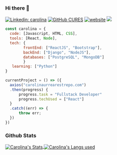 ### Hi there 👋

[![Linkedin: carolina](https://img.shields.io/badge/-CURES-blue?style=flat-square&logo=Linkedin&logoColor=white&link=https://www.linkedin.com/in/carolina-urrea-restrepo/)](https://www.linkedin.com/in/carolina-urrea-restrepo/)
[![GitHub CURES](https://img.shields.io/github/followers/canourrea23?label=follow&style=social)](https://github.com/canourrea23)
[![website](https://img.shields.io/badge/Website-46a2f1.svg?&style=flat-square&logo=Google-Chrome&logoColor=white&link=http://carolinaurrearestrepo.com/)](http://carolinaurrearestrepo.com/)
![](https://visitor-badge.glitch.me/badge?page_id=CURES.CURES)


```javaScript
const carolina = {
  code: [Javascript, HTML, CSS],
  tools: [React, Node],
  tech: {
        frontEnd: ["ReactJS", "Bootstrap"], 
        backEnd: ["Django", "NodeJS"],
        databases: ["PostgreSQL", "MongoDB"]
        }
   learning: ["Python"]
}

currentProject = () => ({
  axios("carolinaurrearestrepo.com")
  .then(progress) {
      progress.task = "Fullstack Developer"
      progress.techUsed = ["React"]
  }
  .catch((err) => {
      throw err;
  })
})
```
### Github Stats
<a href="https://github.com/canourrea23/canourrea23">
 <img align="center" src="https://github-readme-stats.vercel.app/api?username=canourrea23&&show_icons=true&title_color=ffffff&icon_color=bb2acf&text_color=1E90FF&bg_color=151515&circle_color=151515" alt="Carolina's Stats"/>
</a>

<a href="https://github.com/canourrea23/canourrea23">
 <img align="center" src="https://github-readme-stats.vercel.app/api/top-langs/?username=canourrea23&hide=c%2B%2B,c,html&title_color=6aa6f8&text_color=8a919a&icon_color=6aa6f8&bg_color=0e1116" alt="Carolina's Langs used"/>
</a>




<!--
**canourrea23/canourrea23** is a ✨ _special_ ✨ repository because its `README.md` (this file) appears on your GitHub profile.

Here are some ideas to get you started:

- 🔭 I’m currently working on ...
- 🌱 I’m currently learning ...
- 👯 I’m looking to collaborate on ...
- 🤔 I’m looking for help with ...
- 💬 Ask me about ...
- 📫 How to reach me: ...
- 😄 Pronouns: ...
- ⚡ Fun fact: ...
-->
